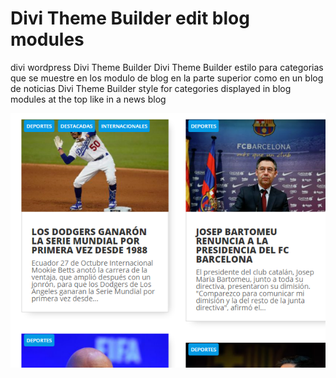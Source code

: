 # Divi Theme Builder edit blog modules
divi wordpress Divi Theme Builder
Divi Theme Builder
estilo para categorias que se muestre en los modulo de blog en la parte superior como en un blog de noticias 
Divi Theme Builder
style for categories displayed in blog modules at the top like in a news blog

[![divi](https://raw.githubusercontent.com/kevinm9/divi/main/capture.png)](https://raw.githubusercontent.com/kevinm9/divi/main/capture.png)





